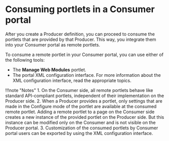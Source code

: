 # Consuming portlets in a Consumer portal

After you create a Producer definition, you can proceed to consume the portlets that are provided by that Producer. This way, you integrate them into your Consumer portal as remote portlets.

To consume a remote portlet in your Consumer portal, you can use either of the following tools:

-   The **Manage Web Modules** portlet.
-   The portal XML configuration interface. For more information about the XML configuration interface, read the appropriate topics.

!!!note "Notes"
    1.  On the Consumer side, all remote portlets behave like standard API-compliant portlets, independent of their implementation on the Producer side.
    2.  When a Producer provides a portlet, only settings that are made in the Configure mode of the portlet are available at the consumed remote portlet. Adding a remote portlet to a page on the Consumer side creates a new instance of the provided portlet on the Producer side. But this instance can be modified only on the Consumer and is not visible on the Producer portal.
    3.  Customization of the consumed portlets by Consumer portal users can be exported by using the XML configuration interface.
